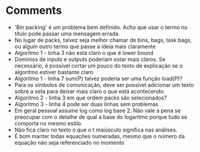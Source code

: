 # Comments

* 'Bin packing' é um problema bem definido. Acho que usar o termo no título pode passar uma mensagem errada.
* No lugar de packs, talvez seja melhor chamar de bins, bags, task bags, ou algum outro termo que passe a ideia mais claramente
* Algoritmo 1 - linha 3 não está claro o que é lower bound
* Domínios de inputs e outputs poderiam estar mais claros. Se necessário, é possível cortar um pouco do texto de explicação se o algoritmo estiver bastante claro
* Algoritmo 1 - linha 7 sum(P) talvez poderia ser uma função load(P)?
* Para os símbolos de comunicação, deve ser possível adicionar um texto sobre a seta para deixar mais claro o que está acontecendo.
* Algoritmo 2 - linha 3 em que ordem packs são selecionados?
* Algoritmo 3 - linha 4 pode ser duas linhas sem problemas
* Em geral pessoal assume log como log base 2. Não vale a pena se preocupar com o detalhe de qual a base do logaritmo porque tudo se comporta no mesmo estilo.
* Não fica claro no texto o que o t maiúsculo significa nas análises.
* É bom manter todas equações numeradas, mesmo que o número da equação não seja referenciado no momento
 
